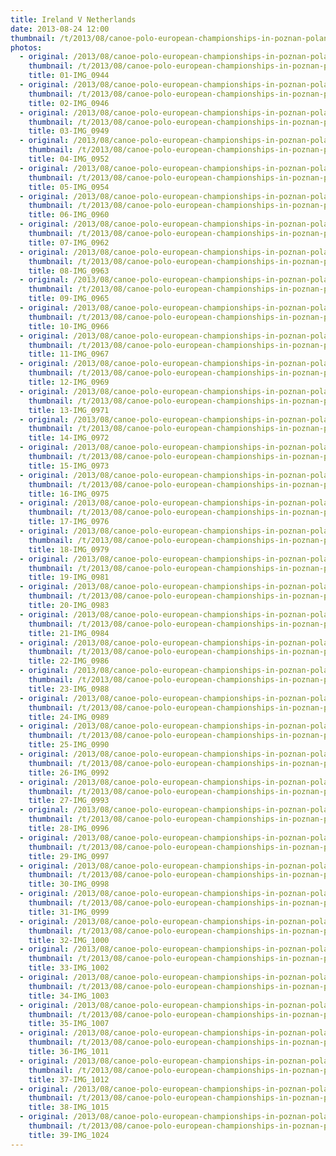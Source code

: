 ```yaml
---
title: Ireland V Netherlands
date: 2013-08-24 12:00
thumbnail: /t/2013/08/canoe-polo-european-championships-in-poznan-poland/ireland-v-netherlands/01-img_0944.jpg
photos:
  - original: /2013/08/canoe-polo-european-championships-in-poznan-poland/ireland-v-netherlands/01-img_0944.jpg
    thumbnail: /t/2013/08/canoe-polo-european-championships-in-poznan-poland/ireland-v-netherlands/01-img_0944.jpg
    title: 01-IMG_0944
  - original: /2013/08/canoe-polo-european-championships-in-poznan-poland/ireland-v-netherlands/02-img_0946.jpg
    thumbnail: /t/2013/08/canoe-polo-european-championships-in-poznan-poland/ireland-v-netherlands/02-img_0946.jpg
    title: 02-IMG_0946
  - original: /2013/08/canoe-polo-european-championships-in-poznan-poland/ireland-v-netherlands/03-img_0949.jpg
    thumbnail: /t/2013/08/canoe-polo-european-championships-in-poznan-poland/ireland-v-netherlands/03-img_0949.jpg
    title: 03-IMG_0949
  - original: /2013/08/canoe-polo-european-championships-in-poznan-poland/ireland-v-netherlands/04-img_0952.jpg
    thumbnail: /t/2013/08/canoe-polo-european-championships-in-poznan-poland/ireland-v-netherlands/04-img_0952.jpg
    title: 04-IMG_0952
  - original: /2013/08/canoe-polo-european-championships-in-poznan-poland/ireland-v-netherlands/05-img_0954.jpg
    thumbnail: /t/2013/08/canoe-polo-european-championships-in-poznan-poland/ireland-v-netherlands/05-img_0954.jpg
    title: 05-IMG_0954
  - original: /2013/08/canoe-polo-european-championships-in-poznan-poland/ireland-v-netherlands/06-img_0960.jpg
    thumbnail: /t/2013/08/canoe-polo-european-championships-in-poznan-poland/ireland-v-netherlands/06-img_0960.jpg
    title: 06-IMG_0960
  - original: /2013/08/canoe-polo-european-championships-in-poznan-poland/ireland-v-netherlands/07-img_0962.jpg
    thumbnail: /t/2013/08/canoe-polo-european-championships-in-poznan-poland/ireland-v-netherlands/07-img_0962.jpg
    title: 07-IMG_0962
  - original: /2013/08/canoe-polo-european-championships-in-poznan-poland/ireland-v-netherlands/08-img_0963.jpg
    thumbnail: /t/2013/08/canoe-polo-european-championships-in-poznan-poland/ireland-v-netherlands/08-img_0963.jpg
    title: 08-IMG_0963
  - original: /2013/08/canoe-polo-european-championships-in-poznan-poland/ireland-v-netherlands/09-img_0965.jpg
    thumbnail: /t/2013/08/canoe-polo-european-championships-in-poznan-poland/ireland-v-netherlands/09-img_0965.jpg
    title: 09-IMG_0965
  - original: /2013/08/canoe-polo-european-championships-in-poznan-poland/ireland-v-netherlands/10-img_0966.jpg
    thumbnail: /t/2013/08/canoe-polo-european-championships-in-poznan-poland/ireland-v-netherlands/10-img_0966.jpg
    title: 10-IMG_0966
  - original: /2013/08/canoe-polo-european-championships-in-poznan-poland/ireland-v-netherlands/11-img_0967.jpg
    thumbnail: /t/2013/08/canoe-polo-european-championships-in-poznan-poland/ireland-v-netherlands/11-img_0967.jpg
    title: 11-IMG_0967
  - original: /2013/08/canoe-polo-european-championships-in-poznan-poland/ireland-v-netherlands/12-img_0969.jpg
    thumbnail: /t/2013/08/canoe-polo-european-championships-in-poznan-poland/ireland-v-netherlands/12-img_0969.jpg
    title: 12-IMG_0969
  - original: /2013/08/canoe-polo-european-championships-in-poznan-poland/ireland-v-netherlands/13-img_0971.jpg
    thumbnail: /t/2013/08/canoe-polo-european-championships-in-poznan-poland/ireland-v-netherlands/13-img_0971.jpg
    title: 13-IMG_0971
  - original: /2013/08/canoe-polo-european-championships-in-poznan-poland/ireland-v-netherlands/14-img_0972.jpg
    thumbnail: /t/2013/08/canoe-polo-european-championships-in-poznan-poland/ireland-v-netherlands/14-img_0972.jpg
    title: 14-IMG_0972
  - original: /2013/08/canoe-polo-european-championships-in-poznan-poland/ireland-v-netherlands/15-img_0973.jpg
    thumbnail: /t/2013/08/canoe-polo-european-championships-in-poznan-poland/ireland-v-netherlands/15-img_0973.jpg
    title: 15-IMG_0973
  - original: /2013/08/canoe-polo-european-championships-in-poznan-poland/ireland-v-netherlands/16-img_0975.jpg
    thumbnail: /t/2013/08/canoe-polo-european-championships-in-poznan-poland/ireland-v-netherlands/16-img_0975.jpg
    title: 16-IMG_0975
  - original: /2013/08/canoe-polo-european-championships-in-poznan-poland/ireland-v-netherlands/17-img_0976.jpg
    thumbnail: /t/2013/08/canoe-polo-european-championships-in-poznan-poland/ireland-v-netherlands/17-img_0976.jpg
    title: 17-IMG_0976
  - original: /2013/08/canoe-polo-european-championships-in-poznan-poland/ireland-v-netherlands/18-img_0979.jpg
    thumbnail: /t/2013/08/canoe-polo-european-championships-in-poznan-poland/ireland-v-netherlands/18-img_0979.jpg
    title: 18-IMG_0979
  - original: /2013/08/canoe-polo-european-championships-in-poznan-poland/ireland-v-netherlands/19-img_0981.jpg
    thumbnail: /t/2013/08/canoe-polo-european-championships-in-poznan-poland/ireland-v-netherlands/19-img_0981.jpg
    title: 19-IMG_0981
  - original: /2013/08/canoe-polo-european-championships-in-poznan-poland/ireland-v-netherlands/20-img_0983.jpg
    thumbnail: /t/2013/08/canoe-polo-european-championships-in-poznan-poland/ireland-v-netherlands/20-img_0983.jpg
    title: 20-IMG_0983
  - original: /2013/08/canoe-polo-european-championships-in-poznan-poland/ireland-v-netherlands/21-img_0984.jpg
    thumbnail: /t/2013/08/canoe-polo-european-championships-in-poznan-poland/ireland-v-netherlands/21-img_0984.jpg
    title: 21-IMG_0984
  - original: /2013/08/canoe-polo-european-championships-in-poznan-poland/ireland-v-netherlands/22-img_0986.jpg
    thumbnail: /t/2013/08/canoe-polo-european-championships-in-poznan-poland/ireland-v-netherlands/22-img_0986.jpg
    title: 22-IMG_0986
  - original: /2013/08/canoe-polo-european-championships-in-poznan-poland/ireland-v-netherlands/23-img_0988.jpg
    thumbnail: /t/2013/08/canoe-polo-european-championships-in-poznan-poland/ireland-v-netherlands/23-img_0988.jpg
    title: 23-IMG_0988
  - original: /2013/08/canoe-polo-european-championships-in-poznan-poland/ireland-v-netherlands/24-img_0989.jpg
    thumbnail: /t/2013/08/canoe-polo-european-championships-in-poznan-poland/ireland-v-netherlands/24-img_0989.jpg
    title: 24-IMG_0989
  - original: /2013/08/canoe-polo-european-championships-in-poznan-poland/ireland-v-netherlands/25-img_0990.jpg
    thumbnail: /t/2013/08/canoe-polo-european-championships-in-poznan-poland/ireland-v-netherlands/25-img_0990.jpg
    title: 25-IMG_0990
  - original: /2013/08/canoe-polo-european-championships-in-poznan-poland/ireland-v-netherlands/26-img_0992.jpg
    thumbnail: /t/2013/08/canoe-polo-european-championships-in-poznan-poland/ireland-v-netherlands/26-img_0992.jpg
    title: 26-IMG_0992
  - original: /2013/08/canoe-polo-european-championships-in-poznan-poland/ireland-v-netherlands/27-img_0993.jpg
    thumbnail: /t/2013/08/canoe-polo-european-championships-in-poznan-poland/ireland-v-netherlands/27-img_0993.jpg
    title: 27-IMG_0993
  - original: /2013/08/canoe-polo-european-championships-in-poznan-poland/ireland-v-netherlands/28-img_0996.jpg
    thumbnail: /t/2013/08/canoe-polo-european-championships-in-poznan-poland/ireland-v-netherlands/28-img_0996.jpg
    title: 28-IMG_0996
  - original: /2013/08/canoe-polo-european-championships-in-poznan-poland/ireland-v-netherlands/29-img_0997.jpg
    thumbnail: /t/2013/08/canoe-polo-european-championships-in-poznan-poland/ireland-v-netherlands/29-img_0997.jpg
    title: 29-IMG_0997
  - original: /2013/08/canoe-polo-european-championships-in-poznan-poland/ireland-v-netherlands/30-img_0998.jpg
    thumbnail: /t/2013/08/canoe-polo-european-championships-in-poznan-poland/ireland-v-netherlands/30-img_0998.jpg
    title: 30-IMG_0998
  - original: /2013/08/canoe-polo-european-championships-in-poznan-poland/ireland-v-netherlands/31-img_0999.jpg
    thumbnail: /t/2013/08/canoe-polo-european-championships-in-poznan-poland/ireland-v-netherlands/31-img_0999.jpg
    title: 31-IMG_0999
  - original: /2013/08/canoe-polo-european-championships-in-poznan-poland/ireland-v-netherlands/32-img_1000.jpg
    thumbnail: /t/2013/08/canoe-polo-european-championships-in-poznan-poland/ireland-v-netherlands/32-img_1000.jpg
    title: 32-IMG_1000
  - original: /2013/08/canoe-polo-european-championships-in-poznan-poland/ireland-v-netherlands/33-img_1002.jpg
    thumbnail: /t/2013/08/canoe-polo-european-championships-in-poznan-poland/ireland-v-netherlands/33-img_1002.jpg
    title: 33-IMG_1002
  - original: /2013/08/canoe-polo-european-championships-in-poznan-poland/ireland-v-netherlands/34-img_1003.jpg
    thumbnail: /t/2013/08/canoe-polo-european-championships-in-poznan-poland/ireland-v-netherlands/34-img_1003.jpg
    title: 34-IMG_1003
  - original: /2013/08/canoe-polo-european-championships-in-poznan-poland/ireland-v-netherlands/35-img_1007.jpg
    thumbnail: /t/2013/08/canoe-polo-european-championships-in-poznan-poland/ireland-v-netherlands/35-img_1007.jpg
    title: 35-IMG_1007
  - original: /2013/08/canoe-polo-european-championships-in-poznan-poland/ireland-v-netherlands/36-img_1011.jpg
    thumbnail: /t/2013/08/canoe-polo-european-championships-in-poznan-poland/ireland-v-netherlands/36-img_1011.jpg
    title: 36-IMG_1011
  - original: /2013/08/canoe-polo-european-championships-in-poznan-poland/ireland-v-netherlands/37-img_1012.jpg
    thumbnail: /t/2013/08/canoe-polo-european-championships-in-poznan-poland/ireland-v-netherlands/37-img_1012.jpg
    title: 37-IMG_1012
  - original: /2013/08/canoe-polo-european-championships-in-poznan-poland/ireland-v-netherlands/38-img_1015.jpg
    thumbnail: /t/2013/08/canoe-polo-european-championships-in-poznan-poland/ireland-v-netherlands/38-img_1015.jpg
    title: 38-IMG_1015
  - original: /2013/08/canoe-polo-european-championships-in-poznan-poland/ireland-v-netherlands/39-img_1024.jpg
    thumbnail: /t/2013/08/canoe-polo-european-championships-in-poznan-poland/ireland-v-netherlands/39-img_1024.jpg
    title: 39-IMG_1024
---
```

